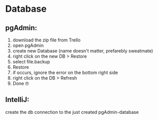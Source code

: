 # Database
## pgAdmin:
1. download the zip file from Trello
2. open pgAdmin
3. create new Database (name doesn't matter, prefarebly sweatmate)
4. right click on the new DB > Restore
5. select file.backup
6. Restore
7. if occurs, ignore the error on the bottom right side
8. right click on the DB > Refresh
9. Done 🤓


## IntelliJ:
create the db connection to the just created pgAdmin-database

